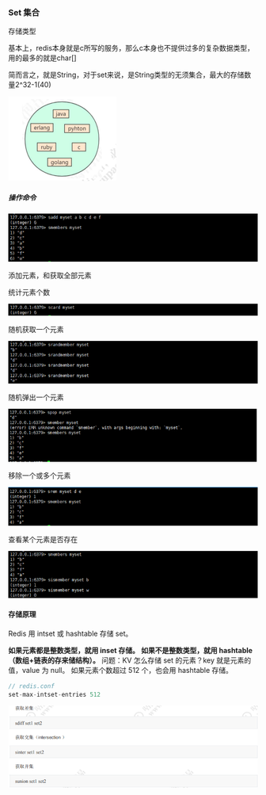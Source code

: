### Set 集合

存储类型

基本上，redis本身就是c所写的服务，那么c本身也不提供过多的复杂数据类型，用的最多的就是char[]

简而言之，就是String，对于set来说，是String类型的无须集合，最大的存储数量2^32-1(40)

![1573391956067](./img/1573391956067.png)

##### 操作命令

![1573391992626](./img/1573391992626.png)

添加元素，和获取全部元素

统计元素个数

![1573392077048](./img/1573392077048.png)

随机获取一个元素

![1573392332330](./img/1573392332330.png)

随机弹出一个元素

![1573392457352](./img/1573392457352.png)

移除一个或多个元素

![1573392546248](./img/1573392546248.png)

查看某个元素是否存在

![1573392581762](./img/1573392581762.png)

#### 存储原理

Redis 用 intset 或 hashtable 存储 set。

**如果元素都是整数类型，就用 inset 存储。**
**如果不是整数类型，就用 hashtable（数组+链表的存来储结构）。**
问题：KV 怎么存储 set 的元素？key 就是元素的值，value 为 null。
如果元素个数超过 512 个，也会用 hashtable 存储。

```c
// redis.conf 
set-max-intset-entries 512
```

![1573393281225](./img/1573393281225.png)